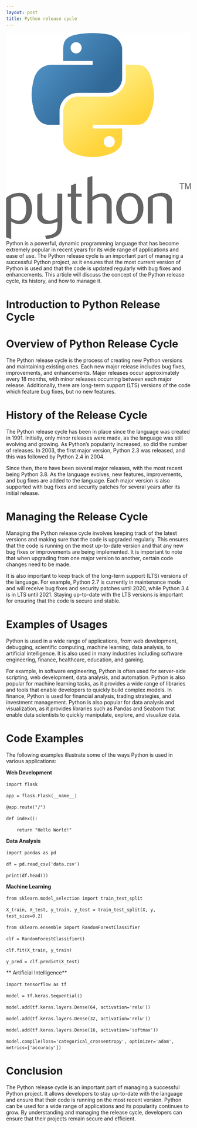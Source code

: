 ```yaml
---
layout: post
title: Python release cycle
---
```

<div class="row">
    <div class="col-sm-2">
        <img src="/images/python-logo.png" alt="python logo"/>
    </div>
    <div class="col-sm-10">
        Python is a powerful, dynamic programming language that has become extremely popular in recent years for its wide range of applications and ease of use. The Python release cycle is an important part of managing a successful Python project, as it ensures that the most current version of Python is used and that the code is updated regularly with bug fixes and enhancements. This article will discuss the concept of the Python release cycle, its history, and how to manage it.
    </div>
</div>

# Introduction to Python Release Cycle

# Overview of Python Release Cycle

The Python release cycle is the process of creating new Python versions and maintaining existing ones. Each new major
release includes bug fixes, improvements, and enhancements. Major releases occur approximately every 18 months, with
minor releases occurring between each major release. Additionally, there are long-term support (LTS) versions of the
code which feature bug fixes, but no new features.

# History of the Release Cycle

The Python release cycle has been in place since the language was created in 1991. Initially, only minor releases were
made, as the language was still evolving and growing. As Python’s popularity increased, so did the number of releases.
In 2003, the first major version, Python 2.3 was released, and this was followed by Python 2.4 in 2004.

Since then, there have been several major releases, with the most recent being Python 3.8. As the language evolves, new
features, improvements, and bug fixes are added to the language. Each major version is also supported with bug fixes and
security patches for several years after its initial release.

# Managing the Release Cycle

Managing the Python release cycle involves keeping track of the latest versions and making sure that the code is
upgraded regularly. This ensures that the code is running on the most up-to-date version and that any new bug fixes or
improvements are being implemented. It is important to note that when upgrading from one major version to another,
certain code changes need to be made.

It is also important to keep track of the long-term support (LTS) versions of the language. For example, Python 2.7 is
currently in maintenance mode and will receive bug fixes and security patches until 2020, while Python 3.4 is in LTS
until 2021. Staying up-to-date with the LTS versions is important for ensuring that the code is secure and stable.

# Examples of Usages

Python is used in a wide range of applications, from web development, debugging, scientific computing, machine learning,
data analysis, to artificial intelligence. It is also used in many industries including software engineering, finance,
healthcare, education, and gaming.

For example, in software engineering, Python is often used for server-side scripting, web development, data analysis,
and automation. Python is also popular for machine learning tasks, as it provides a wide range of libraries and tools
that enable developers to quickly build complex models. In finance, Python is used for financial analysis, trading
strategies, and investment management. Python is also popular for data analysis and visualization, as it provides
libraries such as Pandas and Seaborn that enable data scientists to quickly manipulate, explore, and visualize data.

# Code Examples

The following examples illustrate some of the ways Python is used in various applications:

**Web Development**

`import flask`

`app = flask.Flask(__name__)`

`@app.route("/")`

`def index():`

`    return "Hello World!"`

**Data Analysis**

`import pandas as pd`

`df = pd.read_csv('data.csv')`

`print(df.head())`

**Machine Learning**

`from sklearn.model_selection import train_test_split`

`X_train, X_test, y_train, y_test = train_test_split(X, y, test_size=0.2)`

`from sklearn.ensemble import RandomForestClassifier`

`clf = RandomForestClassifier()`

`clf.fit(X_train, y_train)`

`y_pred = clf.predict(X_test)`

** Artificial Intelligence**

`import tensorflow as tf`

`model = tf.keras.Sequential()`

`model.add(tf.keras.layers.Dense(64, activation='relu'))`

`model.add(tf.keras.layers.Dense(32, activation='relu'))`

`model.add(tf.keras.layers.Dense(16, activation='softmax'))`

`model.compile(loss='categorical_crossentropy', optimizer='adam', metrics=['accuracy'])`

# Conclusion

The Python release cycle is an important part of managing a successful Python project. It allows developers to stay
up-to-date with the language and ensure that their code is running on the most recent version. Python can be used for a
wide range of applications and its popularity continues to grow. By understanding and managing the release cycle,
developers can ensure that their projects remain secure and efficient.
